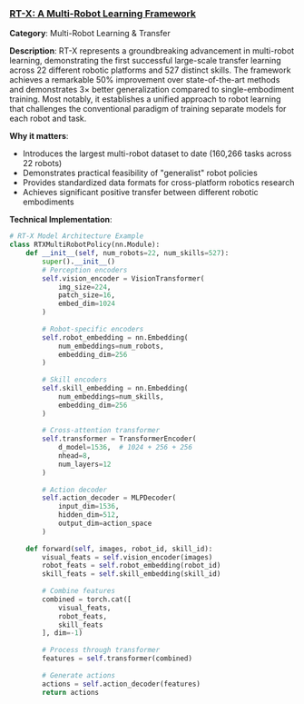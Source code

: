 ### [RT-X: A Multi-Robot Learning Framework](https://arxiv.org/abs/2310.08864)

**Category**: Multi-Robot Learning & Transfer

**Description**: RT-X represents a groundbreaking advancement in multi-robot learning, demonstrating the first successful large-scale transfer learning across 22 different robotic platforms and 527 distinct skills. The framework achieves a remarkable 50% improvement over state-of-the-art methods and demonstrates 3× better generalization compared to single-embodiment training. Most notably, it establishes a unified approach to robot learning that challenges the conventional paradigm of training separate models for each robot and task.

**Why it matters**: 
- Introduces the largest multi-robot dataset to date (160,266 tasks across 22 robots)
- Demonstrates practical feasibility of "generalist" robot policies
- Provides standardized data formats for cross-platform robotics research
- Achieves significant positive transfer between different robotic embodiments

**Technical Implementation**:
```python
# RT-X Model Architecture Example
class RTXMultiRobotPolicy(nn.Module):
    def __init__(self, num_robots=22, num_skills=527):
        super().__init__()
        # Perception encoders
        self.vision_encoder = VisionTransformer(
            img_size=224,
            patch_size=16,
            embed_dim=1024
        )
        
        # Robot-specific encoders
        self.robot_embedding = nn.Embedding(
            num_embeddings=num_robots,
            embedding_dim=256
        )
        
        # Skill encoders
        self.skill_embedding = nn.Embedding(
            num_embeddings=num_skills,
            embedding_dim=256
        )
        
        # Cross-attention transformer
        self.transformer = TransformerEncoder(
            d_model=1536,  # 1024 + 256 + 256
            nhead=8,
            num_layers=12
        )
        
        # Action decoder
        self.action_decoder = MLPDecoder(
            input_dim=1536,
            hidden_dim=512,
            output_dim=action_space
        )
    
    def forward(self, images, robot_id, skill_id):
        visual_feats = self.vision_encoder(images)
        robot_feats = self.robot_embedding(robot_id)
        skill_feats = self.skill_embedding(skill_id)
        
        # Combine features
        combined = torch.cat([
            visual_feats, 
            robot_feats, 
            skill_feats
        ], dim=-1)
        
        # Process through transformer
        features = self.transformer(combined)
        
        # Generate actions
        actions = self.action_decoder(features)
        return actions
